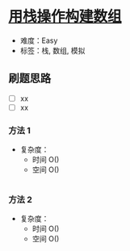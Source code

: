 # [用栈操作构建数组](https://leetcode-cn.com/problems/build-an-array-with-stack-operations/)

- 难度：Easy
- 标签：栈, 数组, 模拟

## 刷题思路

- [ ] xx
- [ ] xx

### 方法 1

- 复杂度：
    - 时间 O()
    - 空间 O()

``` js

```

### 方法 2

- 复杂度：
    - 时间 O()
    - 空间 O()

``` js

```
